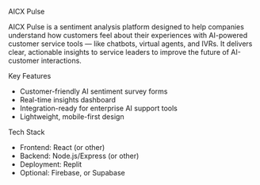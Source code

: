 AICX Pulse

AICX Pulse is a sentiment analysis platform designed to help companies understand how customers feel about their experiences with AI-powered customer service tools — like chatbots, virtual agents, and IVRs. It delivers clear, actionable insights to service leaders to improve the future of AI-customer interactions.

Key Features

- Customer-friendly AI sentiment survey forms
- Real-time insights dashboard
- Integration-ready for enterprise AI support tools
- Lightweight, mobile-first design

Tech Stack

- Frontend: React (or other)
- Backend: Node.js/Express (or other)
- Deployment: Replit
- Optional: Firebase, or Supabase
